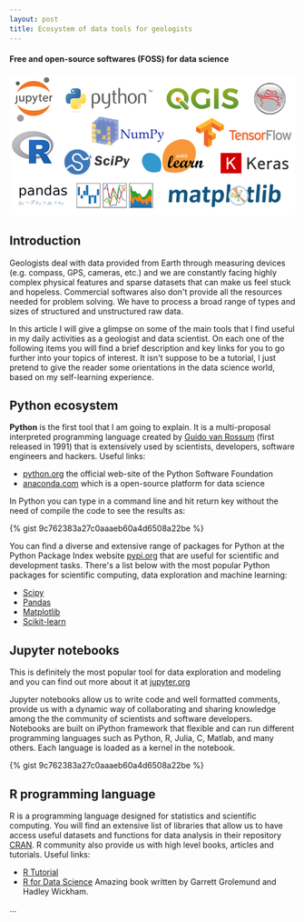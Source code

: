 ```yaml
---
layout: post
title: Ecosystem of data tools for geologists
---
```

#### Free and open-source softwares (FOSS) for data science

![Ecosystem of tools](https://raw.githubusercontent.com/gcmatos/gcmatos.github.io/master/images/foss.png)

## Introduction

Geologists deal with data provided from Earth through measuring devices (e.g. compass, GPS, cameras, etc.) and we are constantly facing highly complex physical features and sparse datasets that can make us feel stuck and hopeless. Commercial softwares also don't provide all the resources needed for problem solving. We have to process a broad range of types and sizes of structured and unstructured raw data.

In this article I will give a glimpse on some of the main tools that I find useful in my daily activities as a geologist and data scientist. On each one of the following items you will find a brief description and key links for you to go further into your topics of interest. It isn't suppose to be a tutorial, I just pretend to give the reader some orientations in the data science world, based on my self-learning experience.

## Python ecosystem

**Python** is the first tool that I am going to explain. It is a multi-proposal interpreted programming language created by [Guido van Rossum](https://gvanrossum.github.io//) (first released in 1991) that is extensively used by scientists, developers, software engineers and hackers.
  Useful links:
- [python.org](https://www.python.org/) the official web-site of the Python Software Foundation
- [anaconda.com](https://www.anaconda.com/) which is a open-source platform for data science

In Python you can type in a command line and hit return key without the need of compile the code to see the results as:

{% gist 9c762383a27c0aaaeb60a4d6508a22be %}

You can find a diverse and extensive range of packages for Python at the Python Package Index website [pypi.org](https://pypi.org) that are useful for scientific and development tasks. There's a list below with the most popular Python packages for scientific computing, data exploration and machine learning:
- [Scipy](https://scipy.org)
- [Pandas](https://pandas.pydata.org)
- [Matplotlib](https://matplotlib.org)
- [Scikit-learn](http://scikit-learn.org/stable/)

## Jupyter notebooks
This is definitely the most popular tool for data exploration and modeling and you can find out more about it at [jupyter.org](http://jupyter.org)

Jupyter notebooks allow us to write code and well formatted comments, provide us with a dynamic way of collaborating and sharing knowledge among the the community of scientists and software developers. Notebooks are built on iPython framework that flexible and can run different programming languages such as Python, R, Julia, C, Matlab, and many others. Each language is loaded as a kernel in the notebook.

{% gist 9c762383a27c0aaaeb60a4d6508a22be %}

## R programming language
R is a programming language designed for statistics and scientific computing. You will find an extensive list of libraries that allow us to have access useful datasets and functions for data analysis in their repository [CRAN](https://cran.r-project.org/). R community also provide us with high level books, articles and tutorials.
  Useful links:
  - [R Tutorial](https://www.statmethods.net/r-tutorial/index.html)
  - [R for Data Science](http://r4ds.had.co.nz/) Amazing book written by Garrett Grolemund and Hadley Wickham.

...
